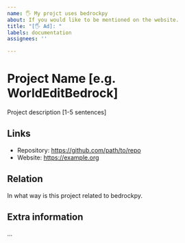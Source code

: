```yaml
---
name: 🖐️ My projct uses bedrockpy
about: If you would like to be mentioned on the website.
title: "[🖐️ Ad]: "
labels: documentation
assignees: ''

---
```


# Project Name [e.g. WorldEditBedrock]

Project description [1-5 sentences]


## Links

- Repository: https://github.com/path/to/repo
- Website: https://example.org


## Relation

In what way is this project related to bedrockpy.


## Extra information

...
